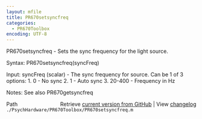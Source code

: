 ```yaml
---
layout: mfile
title: PR670setsyncfreq
categories:
  - PR670Toolbox
encoding: UTF-8
---
```


PR670setsyncfreq - Sets the sync frequency for the light source.

Syntax:
PR670setsyncfreq\(syncFreq\)

Input:
syncFreq \(scalar\) - The sync frequency for source.  Can be 1 of 3 options:
    1. 0 - No sync
    2. 1 - Auto sync
    3. 20-400 - Frequency in Hz

Notes:
See also PR670getsyncfreq


<div class="code_header" style="text-align:right;">
  <span style="float:left;">Path&nbsp;&nbsp;</span> <span class="counter">Retrieve <a href=
  "https://raw.github.com/Psychtoolbox-3/Psychtoolbox-3/beta/./PsychHardware/PR670Toolbox/PR670setsyncfreq.m">current version from GitHub</a> | View <a href=
  "https://github.com/Psychtoolbox-3/Psychtoolbox-3/commits/beta/./PsychHardware/PR670Toolbox/PR670setsyncfreq.m">changelog</a></span>
</div>
<div class="code">
  <code>./PsychHardware/PR670Toolbox/PR670setsyncfreq.m</code>
</div>
